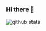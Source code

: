 ### Hi there 👋

![github stats](https://github-readme-stats.vercel.app/api?username=osaleem303&show_icons=true&count_private=true&theme=dark)



<!--
**osaleem303/osaleem303** is a ✨ _special_ ✨ repository because its `README.md` (this file) appears on your GitHub profile.

Here are some ideas to get you started:

- 🔭 I’m currently working on ...
- 🌱 I’m currently learning ...
- 👯 I’m looking to collaborate on ...
- 🤔 I’m looking for help with ...
- 💬 Ask me about ...
- 📫 How to reach me: ...
- 😄 Pronouns: ...
- ⚡ Fun fact: ...
-->

